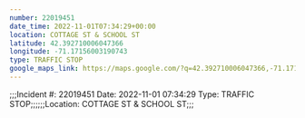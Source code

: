 ```yaml
---
number: 22019451
date_time: 2022-11-01T07:34:29+00:00
location: COTTAGE ST & SCHOOL ST
latitude: 42.392710006047366
longitude: -71.17156003190743
type: TRAFFIC STOP
google_maps_link: https://maps.google.com/?q=42.392710006047366,-71.17156003190743
---
```


;;;Incident #: 22019451  Date: 2022-11-01 07:34:29   Type: TRAFFIC STOP;;;;;;Location: COTTAGE ST & SCHOOL ST;;;
